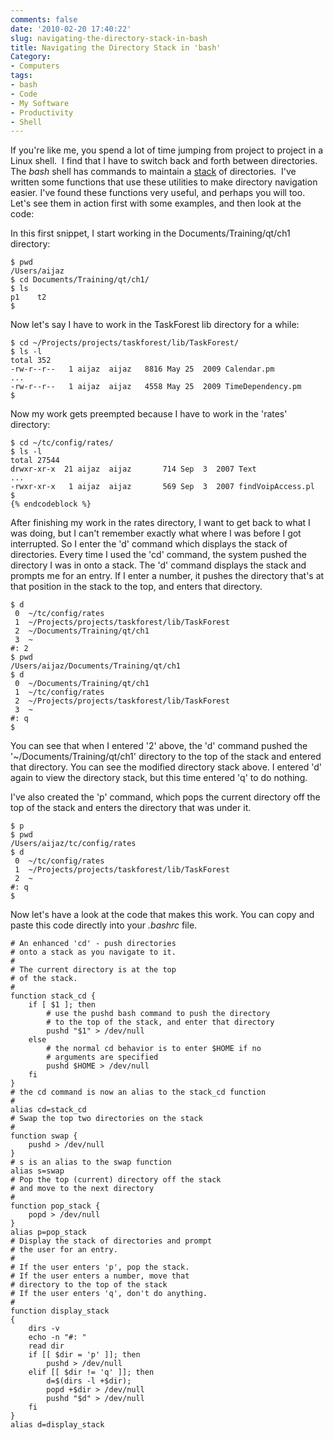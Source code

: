 ```yaml
---
comments: false
date: '2010-02-20 17:40:22'
slug: navigating-the-directory-stack-in-bash
title: Navigating the Directory Stack in 'bash'
Category:
- Computers
tags:
- bash
- Code
- My Software
- Productivity
- Shell
---
```


If you're like me, you spend a lot of time jumping from project to project in
a Linux shell.  I find that I have to switch back and forth between
directories.  The _bash_ shell has commands to maintain a
[stack](http://www.ece.cmu.edu/~koopman/stack_computers/sec1_2.html) of
directories.  I've written some functions that use these utilities to make
directory navigation easier. I've found these functions very useful, and
perhaps you will too. Let's see them in action first with some examples, and
then look at the code:
<!-- more -->

In this first snippet, I start working in the Documents/Training/qt/ch1
directory:

~~~~{.bash}
$ pwd
/Users/aijaz
$ cd Documents/Training/qt/ch1/
$ ls
p1    t2
$
~~~~
  
Now let's say I have to work in the TaskForest lib directory for a while:

~~~~{.bash}
$ cd ~/Projects/projects/taskforest/lib/TaskForest/
$ ls -l
total 352
-rw-r--r--   1 aijaz  aijaz   8816 May 25  2009 Calendar.pm
...
-rw-r--r--   1 aijaz  aijaz   4558 May 25  2009 TimeDependency.pm
$
~~~~    

Now my work gets preempted because I have to work in the 'rates' directory:

~~~~{.bash}
$ cd ~/tc/config/rates/
$ ls -l
total 27544
drwxr-xr-x  21 aijaz  aijaz       714 Sep  3  2007 Text
...
-rwxr-xr-x   1 aijaz  aijaz       569 Sep  3  2007 findVoipAccess.pl
$
{% endcodeblock %}
~~~~    
  
After finishing my work in the rates directory, I want to get back to what I
was doing, but I can't remember exactly what where I was before I got
interrupted. So I enter the 'd' command which displays the stack of
directories. Every time I used the 'cd' command, the system pushed the
directory I was in onto a stack. The 'd' command displays the stack and
prompts me for an entry. If I enter a number, it pushes the directory that's
at that position in the stack to the top, and enters that directory.

~~~~{.bash}
$ d
 0  ~/tc/config/rates
 1  ~/Projects/projects/taskforest/lib/TaskForest
 2  ~/Documents/Training/qt/ch1
 3  ~
#: 2
$ pwd
/Users/aijaz/Documents/Training/qt/ch1
$ d
 0  ~/Documents/Training/qt/ch1
 1  ~/tc/config/rates
 2  ~/Projects/projects/taskforest/lib/TaskForest
 3  ~
#: q
$
~~~~    

You can see that when I entered '2' above, the 'd' command pushed the
'~/Documents/Training/qt/ch1' directory to the top of the stack and entered
that directory. You can see the modified directory stack above. I entered 'd'
again to view the directory stack, but this time entered 'q' to do nothing.

I've also created the 'p' command, which pops the current directory off the
top of the stack and enters the directory that was under it.

~~~~{.bash}
$ p
$ pwd
/Users/aijaz/tc/config/rates
$ d
 0  ~/tc/config/rates
 1  ~/Projects/projects/taskforest/lib/TaskForest
 2  ~
#: q
$
~~~~    
  
Now let's have a look at the code that makes this work. You can copy and paste
this code directly into your _.bashrc_ file.

~~~~{.bash}
# An enhanced 'cd' - push directories
# onto a stack as you navigate to it.
#
# The current directory is at the top
# of the stack.
#
function stack_cd {
    if [ $1 ]; then
        # use the pushd bash command to push the directory
        # to the top of the stack, and enter that directory
        pushd "$1" > /dev/null
    else
        # the normal cd behavior is to enter $HOME if no
        # arguments are specified
        pushd $HOME > /dev/null
    fi
}
# the cd command is now an alias to the stack_cd function
#
alias cd=stack_cd  
# Swap the top two directories on the stack
#
function swap {
    pushd > /dev/null
}
# s is an alias to the swap function
alias s=swap  
# Pop the top (current) directory off the stack
# and move to the next directory
#
function pop_stack {
    popd > /dev/null
}
alias p=pop_stack  
# Display the stack of directories and prompt
# the user for an entry.
#
# If the user enters 'p', pop the stack.
# If the user enters a number, move that
# directory to the top of the stack
# If the user enters 'q', don't do anything.
#
function display_stack
{
    dirs -v
    echo -n "#: "
    read dir
    if [[ $dir = 'p' ]]; then
        pushd > /dev/null
    elif [[ $dir != 'q' ]]; then
        d=$(dirs -l +$dir);
        popd +$dir > /dev/null
        pushd "$d" > /dev/null
    fi
}
alias d=display_stack
~~~~    
